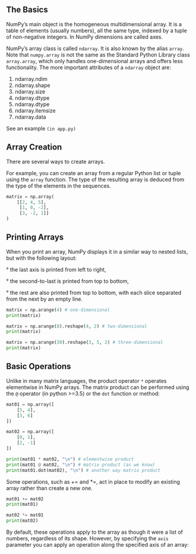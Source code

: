 ## The Basics

NumPy’s main object is the homogeneous multidimensional array. It is a table of elements (usually numbers), all the same type, indexed by a tuple of non-negative integers. In NumPy dimensions are called axes.

NumPy’s array class is called `ndarray`. It is also known by the alias `array`. Note that `numpy.array` is not the same as the Standard Python Library class `array.array`, which only handles one-dimensional arrays and offers less functionality. The more important attributes of a `ndarray` object are:

1. ndarray.ndim
2. ndarray.shape
3. ndarray.size
4. ndarray.dtype
5. ndarray.dtype
6. ndarray.itemsize
7. ndarray.data

See an example `(in app.py)`

## Array Creation

There are several ways to create arrays.

For example, you can create an array from a regular Python list or tuple using the `array` function. The type of the resulting array is deduced from the type of the elements in the sequences.

```python
matrix = np.array(
    [[2, 4, 5],
     [1, 0, -2],
     [3, -2, 1]]
)
```

## Printing Arrays

When you print an array, NumPy displays it in a similar way to nested lists, but with the following layout:

° the last axis is printed from left to right,

° the second-to-last is printed from top to bottom,

° the rest are also printed from top to bottom, with each slice separated from the next by an empty line.
 
```python
matrix = np.arange(4) # one-dimensional
print(matrix)

matrix = np.arange(8).reshape(4, 2) # two-dimensional
print(matrix)

matrix = np.arange(30).reshape(3, 5, 2) # three-dimensional
print(matrix)
```

## Basic Operations

Unlike in many matrix languages, the product operator `*` operates elementwise in NumPy arrays. The matrix product can be performed using the `@` operator (in python >=3.5) or the `dot` function or method:

```python
mat01 = np.array([
    [5, 4],
    [3, 6]
])

mat02 = np.array([
    [0, 1],
    [2, -1]
])

print(mat01 * mat02, "\n") # elementwise product
print(mat01 @ mat02, "\n") # matrix product (as we know)
print(mat01.dot(mat02), "\n") # another way matrix product
```

Some operations, such as += and *=, act in place to modify an existing array rather than create a new one.

```python
mat01 += mat02
print(mat01)

mat02 *= mat01
print(mat02)
```

By default, these operations apply to the array as though it were a list of numbers, regardless of its shape. However, by specifying the `axis` parameter you can apply an operation along the specified axis of an array:

```python

```